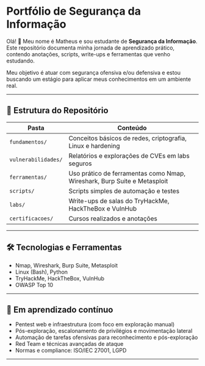 # Portfólio de Segurança da Informação

Olá! 👋 Meu nome é Matheus e sou estudante de **Segurança da Informação**.  
Este repositório documenta minha jornada de aprendizado prático, contendo anotações, scripts, write-ups e ferramentas que venho estudando.

Meu objetivo é atuar com segurança ofensiva e/ou defensiva e estou buscando um estágio para aplicar meus conhecimentos em um ambiente real.

---

## 🧩 Estrutura do Repositório

| Pasta                     | Conteúdo                                                                 |
|--------------------------|--------------------------------------------------------------------------|
| `fundamentos/`           | Conceitos básicos de redes, criptografia, Linux e hardening              |
| `vulnerabilidades/`      | Relatórios e explorações de CVEs em labs seguros                         |
| `ferramentas/`           | Uso prático de ferramentas como Nmap, Wireshark, Burp Suite e Metasploit |
| `scripts/`               | Scripts simples de automação e testes                                   |
| `labs/`                  | Write-ups de salas do TryHackMe, HackTheBox e VulnHub                    |
| `certificacoes/`         | Cursos realizados e anotações                                            |

---

## 🛠️ Tecnologias e Ferramentas

- Nmap, Wireshark, Burp Suite, Metasploit
- Linux (Bash), Python
- TryHackMe, HackTheBox, VulnHub
- OWASP Top 10

---

## 🌱 Em aprendizado contínuo

- Pentest web e infraestrutura (com foco em exploração manual)
- Pós-exploração, escalonamento de privilégios e movimentação lateral
- Automação de tarefas ofensivas para reconhecimento e pós-exploração
- Red Team e técnicas avançadas de ataque
- Normas e compliance: ISO/IEC 27001, LGPD

---
